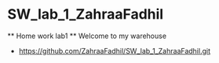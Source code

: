 # SW_lab_1_ZahraaFadhil
** Home work lab1 **
Welcome to my warehouse
* https://github.com/ZahraaFadhil/SW_lab_1_ZahraaFadhil.git
